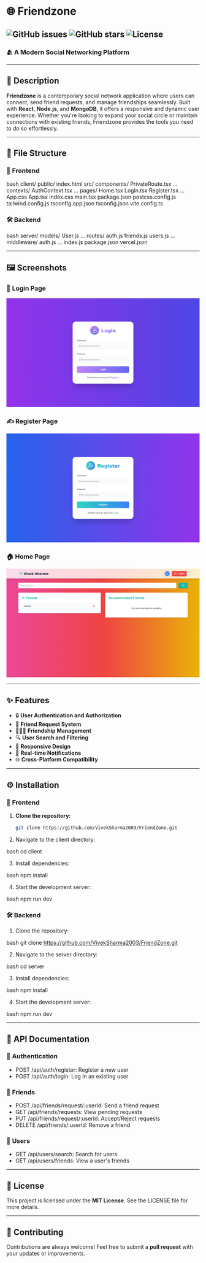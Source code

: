 # 🌐 **Friendzone**  
![GitHub issues](https://img.shields.io/github/issues/VivekSharma2003/FriendZone)
![GitHub stars](https://img.shields.io/github/stars/VivekSharma2003/FriendZone?style=social)
![License](https://img.shields.io/github/license/VivekSharma2003/FriendZone)
---
    
### 🫂 **A Modern Social Networking Platform**  
    
---
    
## 📖 **Description**  
    
**Friendzone** is a contemporary social network application where users can connect, send friend requests, and manage friendships seamlessly. Built with **React**, **Node.js**, and **MongoDB**, it offers a responsive and dynamic user experience. Whether you're looking to expand your social circle or maintain connections with existing friends, Friendzone provides the tools you need to do so effortlessly.  
    
---
    
## 📂 **File Structure**  

### 🎨 **Frontend**  

bash
client/
public/
  index.html
src/
  components/
    PrivateRoute.tsx
    ...
  contexts/
    AuthContext.tsx
    ...
  pages/
    Home.tsx
    Login.tsx
    Register.tsx
    ...
  App.css
  App.tsx
  index.css
  main.tsx
package.json
postcss.config.js
tailwind.config.js
tsconfig.app.json
tsconfig.json
vite.config.ts


### 🛠️ **Backend**  

bash
server/
  models/
    User.js
    ...
  routes/
    auth.js
    friends.js
    users.js
    ...
  middleware/
    auth.js
    ...
  index.js
package.json
vercel.json


---

## 🖼️ **Screenshots**  


### 🔐 **Login Page**  
![Login Page](./client/src/img/Login.png)  

### ✍️ **Register Page**  
![Register Page](./client/src/img/Register.png)  

### 🏠 **Home Page**  
![Home Page](./client/src/img/Home.png)  

---
        
## ✨ **Features**  
        
- 🔒 **User Authentication and Authorization**  
- 🤝 **Friend Request System**  
- 🧑‍🤝‍🧑 **Friendship Management**  
- 🔍 **User Search and Filtering**  
- 📱 **Responsive Design**  
- 📢 **Real-time Notifications**    
- 🌐 **Cross-Platform Compatibility**  
        
---
        
## ⚙️ **Installation**  
        
### 🎨 **Frontend**  
        
1. **Clone the repository:**  
   ```bash
   git clone https://github.com/VivekSharma2003/FriendZone.git

2. Navigate to the client directory:  
   
bash
   cd client
  
3. Install dependencies:  
   
bash
   npm install
  
4. Start the development server:  
   
bash
   npm run dev
  

### 🛠️ **Backend**  

1. Clone the repository:  
   
bash
   git clone https://github.com/VivekSharma2003/FriendZone.git
  
2. Navigate to the server directory:  
   
bash
   cd server
  
3. Install dependencies:  
   
bash
   npm install
  
4. Start the development server:  
   
bash
   npm run dev
  

---

## 📡 **API Documentation**  

### 🔑 **Authentication**  

- POST /api/auth/register: Register a new user  
- POST /api/auth/login: Log in an existing user  

### 🤝 **Friends**  

- POST /api/friends/request/:userId: Send a friend request  
- GET /api/friends/requests: View pending requests  
- PUT /api/friends/request/:userId: Accept/Reject requests  
- DELETE /api/friends/:userId: Remove a friend  

### 👥 **Users**  

- GET /api/users/search: Search for users  
- GET /api/users/friends: View a user's friends  

---

## 📜 **License**  

This project is licensed under the **MIT License**. See the LICENSE file for more details.  

---

## 🤝 **Contributing**  

Contributions are always welcome! Feel free to submit a **pull request** with your updates or improvements. 